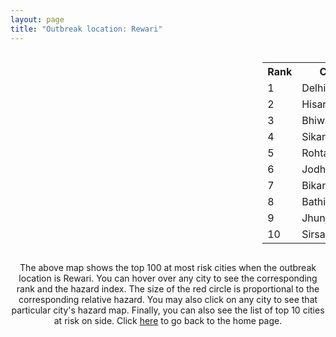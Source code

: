 ```yaml
---
layout: page
title: "Outbreak location: Rewari"
---
```

<div style="width: 100%; overflow: auto;">
<div style="width: 75%; float: left;">
<div id="mapid">
<script src="https://buda-magenta.github.io/hazard_map/load_map.js"></script>

<script>
var marker_outbreak = L.marker([28.195647, 76.616518],{"autoPan": true}).addTo(map); marker_outbreak.bindTooltip("Rewari").openTooltip();

var circle_1 = L.circle([28.651718, 77.221939], {"pane": "markerPane", "color": "red", "fill": true, "fillOpacity": 0.2, "fillRule": "evenodd", "lineCap": "round", "lineJoin": "round", "opacity": 1.0, "radius": 96219, "stroke": true, "weight": 3}).addTo(map);
circle_1.bindTooltip("Delhi<br>rank: 1<br>hazard index: 0.096219")
circle_1.bindPopup('<a href="https://buda-magenta.github.io/hazard_map/Delhi">Delhi</a>')

var circle_2 = L.circle([29.168807, 75.746110], {"pane": "markerPane", "color": "red", "fill": true, "fillOpacity": 0.2, "fillRule": "evenodd", "lineCap": "round", "lineJoin": "round", "opacity": 1.0, "radius": 53177, "stroke": true, "weight": 3}).addTo(map);
circle_2.bindTooltip("Hisar<br>rank: 2<br>hazard index: 0.053178")
circle_2.bindPopup('<a href="https://buda-magenta.github.io/hazard_map/Hisar">Hisar</a>')

var circle_3 = L.circle([28.793170, 76.139128], {"pane": "markerPane", "color": "red", "fill": true, "fillOpacity": 0.2, "fillRule": "evenodd", "lineCap": "round", "lineJoin": "round", "opacity": 1.0, "radius": 44925, "stroke": true, "weight": 3}).addTo(map);
circle_3.bindTooltip("Bhiwani<br>rank: 3<br>hazard index: 0.044926")
circle_3.bindPopup('<a href="https://buda-magenta.github.io/hazard_map/Bhiwani">Bhiwani</a>')

var circle_4 = L.circle([27.662826, 75.027926], {"pane": "markerPane", "color": "red", "fill": true, "fillOpacity": 0.2, "fillRule": "evenodd", "lineCap": "round", "lineJoin": "round", "opacity": 1.0, "radius": 25357, "stroke": true, "weight": 3}).addTo(map);
circle_4.bindTooltip("Sikar<br>rank: 4<br>hazard index: 0.025358")
circle_4.bindPopup('<a href="https://buda-magenta.github.io/hazard_map/Sikar">Sikar</a>')

var circle_5 = L.circle([28.901090, 76.580194], {"pane": "markerPane", "color": "red", "fill": true, "fillOpacity": 0.2, "fillRule": "evenodd", "lineCap": "round", "lineJoin": "round", "opacity": 1.0, "radius": 18747, "stroke": true, "weight": 3}).addTo(map);
circle_5.bindTooltip("Rohtak<br>rank: 5<br>hazard index: 0.018748")
circle_5.bindPopup('<a href="https://buda-magenta.github.io/hazard_map/Rohtak">Rohtak</a>')

var circle_6 = L.circle([26.296772, 73.035143], {"pane": "markerPane", "color": "red", "fill": true, "fillOpacity": 0.2, "fillRule": "evenodd", "lineCap": "round", "lineJoin": "round", "opacity": 1.0, "radius": 17477, "stroke": true, "weight": 3}).addTo(map);
circle_6.bindTooltip("Jodhpur<br>rank: 6<br>hazard index: 0.017477")
circle_6.bindPopup('<a href="https://buda-magenta.github.io/hazard_map/Jodhpur">Jodhpur</a>')

var circle_7 = L.circle([28.015929, 73.317137], {"pane": "markerPane", "color": "red", "fill": true, "fillOpacity": 0.2, "fillRule": "evenodd", "lineCap": "round", "lineJoin": "round", "opacity": 1.0, "radius": 16949, "stroke": true, "weight": 3}).addTo(map);
circle_7.bindTooltip("Bikaner<br>rank: 7<br>hazard index: 0.016950")
circle_7.bindPopup('<a href="https://buda-magenta.github.io/hazard_map/Bikaner">Bikaner</a>')

var circle_8 = L.circle([30.179115, 75.047102], {"pane": "markerPane", "color": "red", "fill": true, "fillOpacity": 0.2, "fillRule": "evenodd", "lineCap": "round", "lineJoin": "round", "opacity": 1.0, "radius": 14783, "stroke": true, "weight": 3}).addTo(map);
circle_8.bindTooltip("Bathinda<br>rank: 8<br>hazard index: 0.014784")
circle_8.bindPopup('<a href="https://buda-magenta.github.io/hazard_map/Bathinda">Bathinda</a>')

var circle_9 = L.circle([28.079690, 75.541768], {"pane": "markerPane", "color": "red", "fill": true, "fillOpacity": 0.2, "fillRule": "evenodd", "lineCap": "round", "lineJoin": "round", "opacity": 1.0, "radius": 12724, "stroke": true, "weight": 3}).addTo(map);
circle_9.bindTooltip("Jhunjhunun<br>rank: 9<br>hazard index: 0.012724")
circle_9.bindPopup('<a href="https://buda-magenta.github.io/hazard_map/Jhunjhunun">Jhunjhunun</a>')

var circle_10 = L.circle([29.583333, 75.083333], {"pane": "markerPane", "color": "red", "fill": true, "fillOpacity": 0.2, "fillRule": "evenodd", "lineCap": "round", "lineJoin": "round", "opacity": 1.0, "radius": 9480, "stroke": true, "weight": 3}).addTo(map);
circle_10.bindTooltip("Sirsa<br>rank: 10<br>hazard index: 0.009480")
circle_10.bindPopup('<a href="https://buda-magenta.github.io/hazard_map/Sirsa">Sirsa</a>')

var circle_11 = L.circle([29.367200, 74.298364], {"pane": "markerPane", "color": "red", "fill": true, "fillOpacity": 0.2, "fillRule": "evenodd", "lineCap": "round", "lineJoin": "round", "opacity": 1.0, "radius": 8806, "stroke": true, "weight": 3}).addTo(map);
circle_11.bindTooltip("Hanumangarh<br>rank: 11<br>hazard index: 0.008807")
circle_11.bindPopup('<a href="https://buda-magenta.github.io/hazard_map/Hanumangarh">Hanumangarh</a>')

var circle_12 = L.circle([26.915458, 75.818982], {"pane": "markerPane", "color": "red", "fill": true, "fillOpacity": 0.2, "fillRule": "evenodd", "lineCap": "round", "lineJoin": "round", "opacity": 1.0, "radius": 7328, "stroke": true, "weight": 3}).addTo(map);
circle_12.bindTooltip("Jaipur<br>rank: 12<br>hazard index: 0.007328")
circle_12.bindPopup('<a href="https://buda-magenta.github.io/hazard_map/Jaipur">Jaipur</a>')

var circle_13 = L.circle([28.428262, 77.002700], {"pane": "markerPane", "color": "red", "fill": true, "fillOpacity": 0.2, "fillRule": "evenodd", "lineCap": "round", "lineJoin": "round", "opacity": 1.0, "radius": 6967, "stroke": true, "weight": 3}).addTo(map);
circle_13.bindTooltip("Gurgaon<br>rank: 13<br>hazard index: 0.006967")
circle_13.bindPopup('<a href="https://buda-magenta.github.io/hazard_map/Gurgaon">Gurgaon</a>')

var circle_14 = L.circle([28.206144, 74.691907], {"pane": "markerPane", "color": "red", "fill": true, "fillOpacity": 0.2, "fillRule": "evenodd", "lineCap": "round", "lineJoin": "round", "opacity": 1.0, "radius": 5627, "stroke": true, "weight": 3}).addTo(map);
circle_14.bindTooltip("Churu<br>rank: 14<br>hazard index: 0.005628")
circle_14.bindPopup('<a href="https://buda-magenta.github.io/hazard_map/Churu">Churu</a>')

var circle_15 = L.circle([29.000653, 77.768229], {"pane": "markerPane", "color": "red", "fill": true, "fillOpacity": 0.2, "fillRule": "evenodd", "lineCap": "round", "lineJoin": "round", "opacity": 1.0, "radius": 2809, "stroke": true, "weight": 3}).addTo(map);
circle_15.bindTooltip("Meerut<br>rank: 15<br>hazard index: 0.002810")
circle_15.bindPopup('<a href="https://buda-magenta.github.io/hazard_map/Meerut">Meerut</a>')

var circle_16 = L.circle([30.145054, 74.195660], {"pane": "markerPane", "color": "red", "fill": true, "fillOpacity": 0.2, "fillRule": "evenodd", "lineCap": "round", "lineJoin": "round", "opacity": 1.0, "radius": 2362, "stroke": true, "weight": 3}).addTo(map);
circle_16.bindTooltip("Abohar<br>rank: 16<br>hazard index: 0.002363")
circle_16.bindPopup('<a href="https://buda-magenta.github.io/hazard_map/Abohar">Abohar</a>')

var circle_17 = L.circle([27.639077, 76.614452], {"pane": "markerPane", "color": "red", "fill": true, "fillOpacity": 0.2, "fillRule": "evenodd", "lineCap": "round", "lineJoin": "round", "opacity": 1.0, "radius": 2244, "stroke": true, "weight": 3}).addTo(map);
circle_17.bindTooltip("Alwar<br>rank: 17<br>hazard index: 0.002245")
circle_17.bindPopup('<a href="https://buda-magenta.github.io/hazard_map/Alwar">Alwar</a>')

var circle_18 = L.circle([23.493079, 74.348402], {"pane": "markerPane", "color": "red", "fill": true, "fillOpacity": 0.2, "fillRule": "evenodd", "lineCap": "round", "lineJoin": "round", "opacity": 1.0, "radius": 2089, "stroke": true, "weight": 3}).addTo(map);
circle_18.bindTooltip("Banswara<br>rank: 18<br>hazard index: 0.002090")
circle_18.bindPopup('<a href="https://buda-magenta.github.io/hazard_map/Banswara">Banswara</a>')

var circle_19 = L.circle([27.633333, 77.583333], {"pane": "markerPane", "color": "red", "fill": true, "fillOpacity": 0.2, "fillRule": "evenodd", "lineCap": "round", "lineJoin": "round", "opacity": 1.0, "radius": 1997, "stroke": true, "weight": 3}).addTo(map);
circle_19.bindTooltip("Mathura<br>rank: 19<br>hazard index: 0.001998")
circle_19.bindPopup('<a href="https://buda-magenta.github.io/hazard_map/Mathura">Mathura</a>')

var circle_20 = L.circle([30.283140, 74.522997], {"pane": "markerPane", "color": "red", "fill": true, "fillOpacity": 0.2, "fillRule": "evenodd", "lineCap": "round", "lineJoin": "round", "opacity": 1.0, "radius": 1954, "stroke": true, "weight": 3}).addTo(map);
circle_20.bindTooltip("Muktsar<br>rank: 20<br>hazard index: 0.001954")
circle_20.bindPopup('<a href="https://buda-magenta.github.io/hazard_map/Muktsar">Muktsar</a>')

var circle_21 = L.circle([26.469100, 74.639000], {"pane": "markerPane", "color": "red", "fill": true, "fillOpacity": 0.2, "fillRule": "evenodd", "lineCap": "round", "lineJoin": "round", "opacity": 1.0, "radius": 1877, "stroke": true, "weight": 3}).addTo(map);
circle_21.bindTooltip("Ajmer<br>rank: 21<br>hazard index: 0.001877")
circle_21.bindPopup('<a href="https://buda-magenta.github.io/hazard_map/Ajmer">Ajmer</a>')

var circle_22 = L.circle([29.301826, 76.338471], {"pane": "markerPane", "color": "red", "fill": true, "fillOpacity": 0.2, "fillRule": "evenodd", "lineCap": "round", "lineJoin": "round", "opacity": 1.0, "radius": 1868, "stroke": true, "weight": 3}).addTo(map);
circle_22.bindTooltip("Jind<br>rank: 22<br>hazard index: 0.001868")
circle_22.bindPopup('<a href="https://buda-magenta.github.io/hazard_map/Jind">Jind</a>')

var circle_23 = L.circle([26.460914, 80.321759], {"pane": "markerPane", "color": "red", "fill": true, "fillOpacity": 0.2, "fillRule": "evenodd", "lineCap": "round", "lineJoin": "round", "opacity": 1.0, "radius": 1833, "stroke": true, "weight": 3}).addTo(map);
circle_23.bindTooltip("Kanpur<br>rank: 23<br>hazard index: 0.001833")
circle_23.bindPopup('<a href="https://buda-magenta.github.io/hazard_map/Kanpur">Kanpur</a>')

var circle_24 = L.circle([30.909016, 75.851601], {"pane": "markerPane", "color": "red", "fill": true, "fillOpacity": 0.2, "fillRule": "evenodd", "lineCap": "round", "lineJoin": "round", "opacity": 1.0, "radius": 1765, "stroke": true, "weight": 3}).addTo(map);
circle_24.bindTooltip("Ludhiana<br>rank: 24<br>hazard index: 0.001766")
circle_24.bindPopup('<a href="https://buda-magenta.github.io/hazard_map/Ludhiana">Ludhiana</a>')

var circle_25 = L.circle([27.701115, 74.464936], {"pane": "markerPane", "color": "red", "fill": true, "fillOpacity": 0.2, "fillRule": "evenodd", "lineCap": "round", "lineJoin": "round", "opacity": 1.0, "radius": 1686, "stroke": true, "weight": 3}).addTo(map);
circle_25.bindTooltip("Sujangarh<br>rank: 25<br>hazard index: 0.001686")
circle_25.bindPopup('<a href="https://buda-magenta.github.io/hazard_map/Sujangarh">Sujangarh</a>')

var circle_26 = L.circle([19.075990, 72.877393], {"pane": "markerPane", "color": "red", "fill": true, "fillOpacity": 0.2, "fillRule": "evenodd", "lineCap": "round", "lineJoin": "round", "opacity": 1.0, "radius": 1651, "stroke": true, "weight": 3}).addTo(map);
circle_26.bindTooltip("Mumbai<br>rank: 26<br>hazard index: 0.001652")
circle_26.bindPopup('<a href="https://buda-magenta.github.io/hazard_map/Mumbai">Mumbai</a>')

var circle_27 = L.circle([27.175255, 78.009816], {"pane": "markerPane", "color": "red", "fill": true, "fillOpacity": 0.2, "fillRule": "evenodd", "lineCap": "round", "lineJoin": "round", "opacity": 1.0, "radius": 1405, "stroke": true, "weight": 3}).addTo(map);
circle_27.bindTooltip("Agra<br>rank: 27<br>hazard index: 0.001406")
circle_27.bindPopup('<a href="https://buda-magenta.github.io/hazard_map/Agra">Agra</a>')

var circle_28 = L.circle([26.838100, 80.934600], {"pane": "markerPane", "color": "red", "fill": true, "fillOpacity": 0.2, "fillRule": "evenodd", "lineCap": "round", "lineJoin": "round", "opacity": 1.0, "radius": 1259, "stroke": true, "weight": 3}).addTo(map);
circle_28.bindTooltip("Lucknow<br>rank: 28<br>hazard index: 0.001259")
circle_28.bindPopup('<a href="https://buda-magenta.github.io/hazard_map/Lucknow">Lucknow</a>')

var circle_29 = L.circle([28.402979, 77.310384], {"pane": "markerPane", "color": "red", "fill": true, "fillOpacity": 0.2, "fillRule": "evenodd", "lineCap": "round", "lineJoin": "round", "opacity": 1.0, "radius": 1254, "stroke": true, "weight": 3}).addTo(map);
circle_29.bindTooltip("Faridabad<br>rank: 29<br>hazard index: 0.001254")
circle_29.bindPopup('<a href="https://buda-magenta.github.io/hazard_map/Faridabad">Faridabad</a>')

var circle_30 = L.circle([25.531031, 78.652689], {"pane": "markerPane", "color": "red", "fill": true, "fillOpacity": 0.2, "fillRule": "evenodd", "lineCap": "round", "lineJoin": "round", "opacity": 1.0, "radius": 1028, "stroke": true, "weight": 3}).addTo(map);
circle_30.bindTooltip("Jhansi<br>rank: 30<br>hazard index: 0.001028")
circle_30.bindPopup('<a href="https://buda-magenta.github.io/hazard_map/Jhansi">Jhansi</a>')

var circle_31 = L.circle([12.979120, 77.591300], {"pane": "markerPane", "color": "red", "fill": true, "fillOpacity": 0.2, "fillRule": "evenodd", "lineCap": "round", "lineJoin": "round", "opacity": 1.0, "radius": 869, "stroke": true, "weight": 3}).addTo(map);
circle_31.bindTooltip("Bangalore<br>rank: 31<br>hazard index: 0.000869")
circle_31.bindPopup('<a href="https://buda-magenta.github.io/hazard_map/Bangalore">Bangalore</a>')

var circle_32 = L.circle([28.863842, 78.805778], {"pane": "markerPane", "color": "red", "fill": true, "fillOpacity": 0.2, "fillRule": "evenodd", "lineCap": "round", "lineJoin": "round", "opacity": 1.0, "radius": 867, "stroke": true, "weight": 3}).addTo(map);
circle_32.bindTooltip("Moradabad<br>rank: 32<br>hazard index: 0.000868")
circle_32.bindPopup('<a href="https://buda-magenta.github.io/hazard_map/Moradabad">Moradabad</a>')

var circle_33 = L.circle([29.391275, 76.977168], {"pane": "markerPane", "color": "red", "fill": true, "fillOpacity": 0.2, "fillRule": "evenodd", "lineCap": "round", "lineJoin": "round", "opacity": 1.0, "radius": 850, "stroke": true, "weight": 3}).addTo(map);
circle_33.bindTooltip("Panipat<br>rank: 33<br>hazard index: 0.000850")
circle_33.bindPopup('<a href="https://buda-magenta.github.io/hazard_map/Panipat">Panipat</a>')

var circle_34 = L.circle([30.733442, 76.779714], {"pane": "markerPane", "color": "red", "fill": true, "fillOpacity": 0.2, "fillRule": "evenodd", "lineCap": "round", "lineJoin": "round", "opacity": 1.0, "radius": 782, "stroke": true, "weight": 3}).addTo(map);
circle_34.bindTooltip("Chandigarh<br>rank: 34<br>hazard index: 0.000782")
circle_34.bindPopup('<a href="https://buda-magenta.github.io/hazard_map/Chandigarh">Chandigarh</a>')

var circle_35 = L.circle([27.876990, 78.137290], {"pane": "markerPane", "color": "red", "fill": true, "fillOpacity": 0.2, "fillRule": "evenodd", "lineCap": "round", "lineJoin": "round", "opacity": 1.0, "radius": 779, "stroke": true, "weight": 3}).addTo(map);
circle_35.bindTooltip("Aligarh<br>rank: 35<br>hazard index: 0.000779")
circle_35.bindPopup('<a href="https://buda-magenta.github.io/hazard_map/Aligarh">Aligarh</a>')

var circle_36 = L.circle([30.885100, 74.660141], {"pane": "markerPane", "color": "red", "fill": true, "fillOpacity": 0.2, "fillRule": "evenodd", "lineCap": "round", "lineJoin": "round", "opacity": 1.0, "radius": 749, "stroke": true, "weight": 3}).addTo(map);
circle_36.bindTooltip("Firozpur<br>rank: 36<br>hazard index: 0.000749")
circle_36.bindPopup('<a href="https://buda-magenta.github.io/hazard_map/Firozpur">Firozpur</a>')

var circle_37 = L.circle([22.541418, 88.357691], {"pane": "markerPane", "color": "red", "fill": true, "fillOpacity": 0.2, "fillRule": "evenodd", "lineCap": "round", "lineJoin": "round", "opacity": 1.0, "radius": 733, "stroke": true, "weight": 3}).addTo(map);
circle_37.bindTooltip("Kolkata<br>rank: 37<br>hazard index: 0.000734")
circle_37.bindPopup('<a href="https://buda-magenta.github.io/hazard_map/Kolkata">Kolkata</a>')

var circle_38 = L.circle([29.988077, 77.508130], {"pane": "markerPane", "color": "red", "fill": true, "fillOpacity": 0.2, "fillRule": "evenodd", "lineCap": "round", "lineJoin": "round", "opacity": 1.0, "radius": 647, "stroke": true, "weight": 3}).addTo(map);
circle_38.bindTooltip("Saharanpur<br>rank: 38<br>hazard index: 0.000647")
circle_38.bindPopup('<a href="https://buda-magenta.github.io/hazard_map/Saharanpur">Saharanpur</a>')

var circle_39 = L.circle([27.060786, 74.176675], {"pane": "markerPane", "color": "red", "fill": true, "fillOpacity": 0.2, "fillRule": "evenodd", "lineCap": "round", "lineJoin": "round", "opacity": 1.0, "radius": 631, "stroke": true, "weight": 3}).addTo(map);
circle_39.bindTooltip("Nagaur<br>rank: 39<br>hazard index: 0.000632")
circle_39.bindPopup('<a href="https://buda-magenta.github.io/hazard_map/Nagaur">Nagaur</a>')

var circle_40 = L.circle([25.609324, 85.123525], {"pane": "markerPane", "color": "red", "fill": true, "fillOpacity": 0.2, "fillRule": "evenodd", "lineCap": "round", "lineJoin": "round", "opacity": 1.0, "radius": 624, "stroke": true, "weight": 3}).addTo(map);
circle_40.bindTooltip("Patna<br>rank: 40<br>hazard index: 0.000624")
circle_40.bindPopup('<a href="https://buda-magenta.github.io/hazard_map/Patna">Patna</a>')

var circle_41 = L.circle([23.021624, 72.579707], {"pane": "markerPane", "color": "red", "fill": true, "fillOpacity": 0.2, "fillRule": "evenodd", "lineCap": "round", "lineJoin": "round", "opacity": 1.0, "radius": 624, "stroke": true, "weight": 3}).addTo(map);
circle_41.bindTooltip("Ahmedabad<br>rank: 41<br>hazard index: 0.000624")
circle_41.bindPopup('<a href="https://buda-magenta.github.io/hazard_map/Ahmedabad">Ahmedabad</a>')

var circle_42 = L.circle([17.388786, 78.461065], {"pane": "markerPane", "color": "red", "fill": true, "fillOpacity": 0.2, "fillRule": "evenodd", "lineCap": "round", "lineJoin": "round", "opacity": 1.0, "radius": 608, "stroke": true, "weight": 3}).addTo(map);
circle_42.bindTooltip("Hyderabad<br>rank: 42<br>hazard index: 0.000608")
circle_42.bindPopup('<a href="https://buda-magenta.github.io/hazard_map/Hyderabad">Hyderabad</a>')

var circle_43 = L.circle([28.570784, 77.327107], {"pane": "markerPane", "color": "red", "fill": true, "fillOpacity": 0.2, "fillRule": "evenodd", "lineCap": "round", "lineJoin": "round", "opacity": 1.0, "radius": 573, "stroke": true, "weight": 3}).addTo(map);
circle_43.bindTooltip("Noida<br>rank: 43<br>hazard index: 0.000574")
circle_43.bindPopup('<a href="https://buda-magenta.github.io/hazard_map/Noida">Noida</a>')

var circle_44 = L.circle([29.003314, 77.016732], {"pane": "markerPane", "color": "red", "fill": true, "fillOpacity": 0.2, "fillRule": "evenodd", "lineCap": "round", "lineJoin": "round", "opacity": 1.0, "radius": 552, "stroke": true, "weight": 3}).addTo(map);
circle_44.bindTooltip("Sonipat<br>rank: 44<br>hazard index: 0.000553")
circle_44.bindPopup('<a href="https://buda-magenta.github.io/hazard_map/Sonipat">Sonipat</a>')

var circle_45 = L.circle([28.733400, 77.298600], {"pane": "markerPane", "color": "red", "fill": true, "fillOpacity": 0.2, "fillRule": "evenodd", "lineCap": "round", "lineJoin": "round", "opacity": 1.0, "radius": 549, "stroke": true, "weight": 3}).addTo(map);
circle_45.bindTooltip("Loni<br>rank: 45<br>hazard index: 0.000549")
circle_45.bindPopup('<a href="https://buda-magenta.github.io/hazard_map/Loni">Loni</a>')

var circle_46 = L.circle([13.083694, 80.270186], {"pane": "markerPane", "color": "red", "fill": true, "fillOpacity": 0.2, "fillRule": "evenodd", "lineCap": "round", "lineJoin": "round", "opacity": 1.0, "radius": 530, "stroke": true, "weight": 3}).addTo(map);
circle_46.bindTooltip("Chennai<br>rank: 46<br>hazard index: 0.000530")
circle_46.bindPopup('<a href="https://buda-magenta.github.io/hazard_map/Chennai">Chennai</a>')

var circle_47 = L.circle([18.521428, 73.854454], {"pane": "markerPane", "color": "red", "fill": true, "fillOpacity": 0.2, "fillRule": "evenodd", "lineCap": "round", "lineJoin": "round", "opacity": 1.0, "radius": 517, "stroke": true, "weight": 3}).addTo(map);
circle_47.bindTooltip("Pune<br>rank: 47<br>hazard index: 0.000517")
circle_47.bindPopup('<a href="https://buda-magenta.github.io/hazard_map/Pune">Pune</a>')

var circle_48 = L.circle([26.588559, 74.861097], {"pane": "markerPane", "color": "red", "fill": true, "fillOpacity": 0.2, "fillRule": "evenodd", "lineCap": "round", "lineJoin": "round", "opacity": 1.0, "radius": 512, "stroke": true, "weight": 3}).addTo(map);
circle_48.bindTooltip("Kishangarh<br>rank: 48<br>hazard index: 0.000513")
circle_48.bindPopup('<a href="https://buda-magenta.github.io/hazard_map/Kishangarh">Kishangarh</a>')

var circle_49 = L.circle([30.370469, 75.504017], {"pane": "markerPane", "color": "red", "fill": true, "fillOpacity": 0.2, "fillRule": "evenodd", "lineCap": "round", "lineJoin": "round", "opacity": 1.0, "radius": 495, "stroke": true, "weight": 3}).addTo(map);
circle_49.bindTooltip("Barnala<br>rank: 49<br>hazard index: 0.000496")
circle_49.bindPopup('<a href="https://buda-magenta.github.io/hazard_map/Barnala">Barnala</a>')

var circle_50 = L.circle([25.438130, 81.833800], {"pane": "markerPane", "color": "red", "fill": true, "fillOpacity": 0.2, "fillRule": "evenodd", "lineCap": "round", "lineJoin": "round", "opacity": 1.0, "radius": 444, "stroke": true, "weight": 3}).addTo(map);
circle_50.bindTooltip("Allahabad<br>rank: 50<br>hazard index: 0.000444")
circle_50.bindPopup('<a href="https://buda-magenta.github.io/hazard_map/Allahabad">Allahabad</a>')

var circle_51 = L.circle([31.634308, 74.873679], {"pane": "markerPane", "color": "red", "fill": true, "fillOpacity": 0.2, "fillRule": "evenodd", "lineCap": "round", "lineJoin": "round", "opacity": 1.0, "radius": 439, "stroke": true, "weight": 3}).addTo(map);
circle_51.bindTooltip("Amritsar<br>rank: 51<br>hazard index: 0.000439")
circle_51.bindPopup('<a href="https://buda-magenta.github.io/hazard_map/Amritsar">Amritsar</a>')

var circle_52 = L.circle([28.660965, 76.834676], {"pane": "markerPane", "color": "red", "fill": true, "fillOpacity": 0.2, "fillRule": "evenodd", "lineCap": "round", "lineJoin": "round", "opacity": 1.0, "radius": 436, "stroke": true, "weight": 3}).addTo(map);
circle_52.bindTooltip("Bahadurgarh<br>rank: 52<br>hazard index: 0.000436")
circle_52.bindPopup('<a href="https://buda-magenta.github.io/hazard_map/Bahadurgarh">Bahadurgarh</a>')

var circle_53 = L.circle([28.753900, 77.399900], {"pane": "markerPane", "color": "red", "fill": true, "fillOpacity": 0.2, "fillRule": "evenodd", "lineCap": "round", "lineJoin": "round", "opacity": 1.0, "radius": 410, "stroke": true, "weight": 3}).addTo(map);
circle_53.bindTooltip("Khora<br>rank: 53<br>hazard index: 0.000411")
circle_53.bindPopup('<a href="https://buda-magenta.github.io/hazard_map/Khora">Khora</a>')

var circle_54 = L.circle([31.292011, 75.568058], {"pane": "markerPane", "color": "red", "fill": true, "fillOpacity": 0.2, "fillRule": "evenodd", "lineCap": "round", "lineJoin": "round", "opacity": 1.0, "radius": 389, "stroke": true, "weight": 3}).addTo(map);
circle_54.bindTooltip("Jalandhar<br>rank: 54<br>hazard index: 0.000390")
circle_54.bindPopup('<a href="https://buda-magenta.github.io/hazard_map/Jalandhar">Jalandhar</a>')

var circle_55 = L.circle([29.448006, 77.740685], {"pane": "markerPane", "color": "red", "fill": true, "fillOpacity": 0.2, "fillRule": "evenodd", "lineCap": "round", "lineJoin": "round", "opacity": 1.0, "radius": 355, "stroke": true, "weight": 3}).addTo(map);
circle_55.bindTooltip("Muzaffarnagar<br>rank: 55<br>hazard index: 0.000355")
circle_55.bindPopup('<a href="https://buda-magenta.github.io/hazard_map/Muzaffarnagar">Muzaffarnagar</a>')

var circle_56 = L.circle([30.209087, 76.339872], {"pane": "markerPane", "color": "red", "fill": true, "fillOpacity": 0.2, "fillRule": "evenodd", "lineCap": "round", "lineJoin": "round", "opacity": 1.0, "radius": 341, "stroke": true, "weight": 3}).addTo(map);
circle_56.bindTooltip("Patiala<br>rank: 56<br>hazard index: 0.000342")
circle_56.bindPopup('<a href="https://buda-magenta.github.io/hazard_map/Patiala">Patiala</a>')

var circle_57 = L.circle([25.335649, 83.007629], {"pane": "markerPane", "color": "red", "fill": true, "fillOpacity": 0.2, "fillRule": "evenodd", "lineCap": "round", "lineJoin": "round", "opacity": 1.0, "radius": 321, "stroke": true, "weight": 3}).addTo(map);
circle_57.bindTooltip("Varanasi<br>rank: 57<br>hazard index: 0.000322")
circle_57.bindPopup('<a href="https://buda-magenta.github.io/hazard_map/Varanasi">Varanasi</a>')

var circle_58 = L.circle([24.578721, 73.686257], {"pane": "markerPane", "color": "red", "fill": true, "fillOpacity": 0.2, "fillRule": "evenodd", "lineCap": "round", "lineJoin": "round", "opacity": 1.0, "radius": 313, "stroke": true, "weight": 3}).addTo(map);
circle_58.bindTooltip("Udaipur<br>rank: 58<br>hazard index: 0.000313")
circle_58.bindPopup('<a href="https://buda-magenta.github.io/hazard_map/Udaipur">Udaipur</a>')

var circle_59 = L.circle([28.457876, 79.405571], {"pane": "markerPane", "color": "red", "fill": true, "fillOpacity": 0.2, "fillRule": "evenodd", "lineCap": "round", "lineJoin": "round", "opacity": 1.0, "radius": 310, "stroke": true, "weight": 3}).addTo(map);
circle_59.bindTooltip("Bareilly<br>rank: 59<br>hazard index: 0.000311")
circle_59.bindPopup('<a href="https://buda-magenta.github.io/hazard_map/Bareilly">Bareilly</a>')

var circle_60 = L.circle([15.398403, 73.812918], {"pane": "markerPane", "color": "red", "fill": true, "fillOpacity": 0.2, "fillRule": "evenodd", "lineCap": "round", "lineJoin": "round", "opacity": 1.0, "radius": 308, "stroke": true, "weight": 3}).addTo(map);
circle_60.bindTooltip("Vasco Da Gama<br>rank: 60<br>hazard index: 0.000309")
circle_60.bindPopup('<a href="https://buda-magenta.github.io/hazard_map/Vasco_Da_Gama">Vasco Da Gama</a>')

var circle_61 = L.circle([26.180598, 91.753943], {"pane": "markerPane", "color": "red", "fill": true, "fillOpacity": 0.2, "fillRule": "evenodd", "lineCap": "round", "lineJoin": "round", "opacity": 1.0, "radius": 303, "stroke": true, "weight": 3}).addTo(map);
circle_61.bindTooltip("Guwahati<br>rank: 61<br>hazard index: 0.000303")
circle_61.bindPopup('<a href="https://buda-magenta.github.io/hazard_map/Guwahati">Guwahati</a>')

var circle_62 = L.circle([25.196826, 76.000893], {"pane": "markerPane", "color": "red", "fill": true, "fillOpacity": 0.2, "fillRule": "evenodd", "lineCap": "round", "lineJoin": "round", "opacity": 1.0, "radius": 300, "stroke": true, "weight": 3}).addTo(map);
circle_62.bindTooltip("Kota<br>rank: 62<br>hazard index: 0.000300")
circle_62.bindPopup('<a href="https://buda-magenta.github.io/hazard_map/Kota">Kota</a>')

var circle_63 = L.circle([29.680327, 76.989625], {"pane": "markerPane", "color": "red", "fill": true, "fillOpacity": 0.2, "fillRule": "evenodd", "lineCap": "round", "lineJoin": "round", "opacity": 1.0, "radius": 299, "stroke": true, "weight": 3}).addTo(map);
circle_63.bindTooltip("Karnal<br>rank: 63<br>hazard index: 0.000299")
circle_63.bindPopup('<a href="https://buda-magenta.github.io/hazard_map/Karnal">Karnal</a>')

var circle_64 = L.circle([28.740613, 77.835426], {"pane": "markerPane", "color": "red", "fill": true, "fillOpacity": 0.2, "fillRule": "evenodd", "lineCap": "round", "lineJoin": "round", "opacity": 1.0, "radius": 282, "stroke": true, "weight": 3}).addTo(map);
circle_64.bindTooltip("Hapur<br>rank: 64<br>hazard index: 0.000283")
circle_64.bindPopup('<a href="https://buda-magenta.github.io/hazard_map/Hapur">Hapur</a>')

var circle_65 = L.circle([28.826162, 77.541656], {"pane": "markerPane", "color": "red", "fill": true, "fillOpacity": 0.2, "fillRule": "evenodd", "lineCap": "round", "lineJoin": "round", "opacity": 1.0, "radius": 273, "stroke": true, "weight": 3}).addTo(map);
circle_65.bindTooltip("Modinagar<br>rank: 65<br>hazard index: 0.000274")
circle_65.bindPopup('<a href="https://buda-magenta.github.io/hazard_map/Modinagar">Modinagar</a>')

var circle_66 = L.circle([34.074744, 74.820444], {"pane": "markerPane", "color": "red", "fill": true, "fillOpacity": 0.2, "fillRule": "evenodd", "lineCap": "round", "lineJoin": "round", "opacity": 1.0, "radius": 270, "stroke": true, "weight": 3}).addTo(map);
circle_66.bindTooltip("Srinagar<br>rank: 66<br>hazard index: 0.000270")
circle_66.bindPopup('<a href="https://buda-magenta.github.io/hazard_map/Srinagar">Srinagar</a>')

var circle_67 = L.circle([23.258486, 77.401989], {"pane": "markerPane", "color": "red", "fill": true, "fillOpacity": 0.2, "fillRule": "evenodd", "lineCap": "round", "lineJoin": "round", "opacity": 1.0, "radius": 268, "stroke": true, "weight": 3}).addTo(map);
circle_67.bindTooltip("Bhopal<br>rank: 67<br>hazard index: 0.000268")
circle_67.bindPopup('<a href="https://buda-magenta.github.io/hazard_map/Bhopal">Bhopal</a>')

var circle_68 = L.circle([28.794068, 79.185930], {"pane": "markerPane", "color": "red", "fill": true, "fillOpacity": 0.2, "fillRule": "evenodd", "lineCap": "round", "lineJoin": "round", "opacity": 1.0, "radius": 254, "stroke": true, "weight": 3}).addTo(map);
circle_68.bindTooltip("Rampur<br>rank: 68<br>hazard index: 0.000255")
circle_68.bindPopup('<a href="https://buda-magenta.github.io/hazard_map/Rampur">Rampur</a>')

var circle_69 = L.circle([25.488773, 74.699613], {"pane": "markerPane", "color": "red", "fill": true, "fillOpacity": 0.2, "fillRule": "evenodd", "lineCap": "round", "lineJoin": "round", "opacity": 1.0, "radius": 252, "stroke": true, "weight": 3}).addTo(map);
circle_69.bindTooltip("Bhilwara<br>rank: 69<br>hazard index: 0.000252")
circle_69.bindPopup('<a href="https://buda-magenta.github.io/hazard_map/Bhilwara">Bhilwara</a>')

var circle_70 = L.circle([21.149813, 79.082056], {"pane": "markerPane", "color": "red", "fill": true, "fillOpacity": 0.2, "fillRule": "evenodd", "lineCap": "round", "lineJoin": "round", "opacity": 1.0, "radius": 251, "stroke": true, "weight": 3}).addTo(map);
circle_70.bindTooltip("Nagpur<br>rank: 70<br>hazard index: 0.000252")
circle_70.bindPopup('<a href="https://buda-magenta.github.io/hazard_map/Nagpur">Nagpur</a>')

var circle_71 = L.circle([27.177366, 78.389912], {"pane": "markerPane", "color": "red", "fill": true, "fillOpacity": 0.2, "fillRule": "evenodd", "lineCap": "round", "lineJoin": "round", "opacity": 1.0, "radius": 249, "stroke": true, "weight": 3}).addTo(map);
circle_71.bindTooltip("Firozabad<br>rank: 71<br>hazard index: 0.000249")
circle_71.bindPopup('<a href="https://buda-magenta.github.io/hazard_map/Firozabad">Firozabad</a>')

var circle_72 = L.circle([20.266777, 85.843559], {"pane": "markerPane", "color": "red", "fill": true, "fillOpacity": 0.2, "fillRule": "evenodd", "lineCap": "round", "lineJoin": "round", "opacity": 1.0, "radius": 245, "stroke": true, "weight": 3}).addTo(map);
circle_72.bindTooltip("Bhubaneswar<br>rank: 72<br>hazard index: 0.000245")
circle_72.bindPopup('<a href="https://buda-magenta.github.io/hazard_map/Bhubaneswar">Bhubaneswar</a>')

var circle_73 = L.circle([30.325565, 78.043681], {"pane": "markerPane", "color": "red", "fill": true, "fillOpacity": 0.2, "fillRule": "evenodd", "lineCap": "round", "lineJoin": "round", "opacity": 1.0, "radius": 242, "stroke": true, "weight": 3}).addTo(map);
circle_73.bindTooltip("Dehradun<br>rank: 73<br>hazard index: 0.000243")
circle_73.bindPopup('<a href="https://buda-magenta.github.io/hazard_map/Dehradun">Dehradun</a>')

var circle_74 = L.circle([32.718561, 74.858092], {"pane": "markerPane", "color": "red", "fill": true, "fillOpacity": 0.2, "fillRule": "evenodd", "lineCap": "round", "lineJoin": "round", "opacity": 1.0, "radius": 238, "stroke": true, "weight": 3}).addTo(map);
circle_74.bindTooltip("Jammu<br>rank: 74<br>hazard index: 0.000239")
circle_74.bindPopup('<a href="https://buda-magenta.github.io/hazard_map/Jammu">Jammu</a>')

var circle_75 = L.circle([29.822821, 76.378310], {"pane": "markerPane", "color": "red", "fill": true, "fillOpacity": 0.2, "fillRule": "evenodd", "lineCap": "round", "lineJoin": "round", "opacity": 1.0, "radius": 226, "stroke": true, "weight": 3}).addTo(map);
circle_75.bindTooltip("Kaithal<br>rank: 75<br>hazard index: 0.000226")
circle_75.bindPopup('<a href="https://buda-magenta.github.io/hazard_map/Kaithal">Kaithal</a>')

var circle_76 = L.circle([27.265212, 77.369126], {"pane": "markerPane", "color": "red", "fill": true, "fillOpacity": 0.2, "fillRule": "evenodd", "lineCap": "round", "lineJoin": "round", "opacity": 1.0, "radius": 225, "stroke": true, "weight": 3}).addTo(map);
circle_76.bindTooltip("Bharatpur<br>rank: 76<br>hazard index: 0.000225")
circle_76.bindPopup('<a href="https://buda-magenta.github.io/hazard_map/Bharatpur">Bharatpur</a>')

var circle_77 = L.circle([23.370035, 85.325013], {"pane": "markerPane", "color": "red", "fill": true, "fillOpacity": 0.2, "fillRule": "evenodd", "lineCap": "round", "lineJoin": "round", "opacity": 1.0, "radius": 222, "stroke": true, "weight": 3}).addTo(map);
circle_77.bindTooltip("Ranchi<br>rank: 77<br>hazard index: 0.000223")
circle_77.bindPopup('<a href="https://buda-magenta.github.io/hazard_map/Ranchi">Ranchi</a>')

var circle_78 = L.circle([29.938447, 78.145298], {"pane": "markerPane", "color": "red", "fill": true, "fillOpacity": 0.2, "fillRule": "evenodd", "lineCap": "round", "lineJoin": "round", "opacity": 1.0, "radius": 206, "stroke": true, "weight": 3}).addTo(map);
circle_78.bindTooltip("Haridwar<br>rank: 78<br>hazard index: 0.000206")
circle_78.bindPopup('<a href="https://buda-magenta.github.io/hazard_map/Haridwar">Haridwar</a>')

var circle_79 = L.circle([26.732501, 77.036312], {"pane": "markerPane", "color": "red", "fill": true, "fillOpacity": 0.2, "fillRule": "evenodd", "lineCap": "round", "lineJoin": "round", "opacity": 1.0, "radius": 205, "stroke": true, "weight": 3}).addTo(map);
circle_79.bindTooltip("Hindaun<br>rank: 79<br>hazard index: 0.000206")
circle_79.bindPopup('<a href="https://buda-magenta.github.io/hazard_map/Hindaun">Hindaun</a>')

var circle_80 = L.circle([28.388861, 77.974798], {"pane": "markerPane", "color": "red", "fill": true, "fillOpacity": 0.2, "fillRule": "evenodd", "lineCap": "round", "lineJoin": "round", "opacity": 1.0, "radius": 198, "stroke": true, "weight": 3}).addTo(map);
circle_80.bindTooltip("Bulandshahr<br>rank: 80<br>hazard index: 0.000199")
circle_80.bindPopup('<a href="https://buda-magenta.github.io/hazard_map/Bulandshahr">Bulandshahr</a>')

var circle_81 = L.circle([28.618753, 78.550874], {"pane": "markerPane", "color": "red", "fill": true, "fillOpacity": 0.2, "fillRule": "evenodd", "lineCap": "round", "lineJoin": "round", "opacity": 1.0, "radius": 197, "stroke": true, "weight": 3}).addTo(map);
circle_81.bindTooltip("Sambhal<br>rank: 81<br>hazard index: 0.000198")
circle_81.bindPopup('<a href="https://buda-magenta.github.io/hazard_map/Sambhal">Sambhal</a>')

var circle_82 = L.circle([26.698885, 88.320030], {"pane": "markerPane", "color": "red", "fill": true, "fillOpacity": 0.2, "fillRule": "evenodd", "lineCap": "round", "lineJoin": "round", "opacity": 1.0, "radius": 196, "stroke": true, "weight": 3}).addTo(map);
circle_82.bindTooltip("Bagdogra<br>rank: 82<br>hazard index: 0.000197")
circle_82.bindPopup('<a href="https://buda-magenta.github.io/hazard_map/Bagdogra">Bagdogra</a>')

var circle_83 = L.circle([23.749721, 91.876635], {"pane": "markerPane", "color": "red", "fill": true, "fillOpacity": 0.2, "fillRule": "evenodd", "lineCap": "round", "lineJoin": "round", "opacity": 1.0, "radius": 196, "stroke": true, "weight": 3}).addTo(map);
circle_83.bindTooltip("Ganganagar<br>rank: 83<br>hazard index: 0.000196")
circle_83.bindPopup('<a href="https://buda-magenta.github.io/hazard_map/Ganganagar">Ganganagar</a>')

var circle_84 = L.circle([22.720362, 75.868200], {"pane": "markerPane", "color": "red", "fill": true, "fillOpacity": 0.2, "fillRule": "evenodd", "lineCap": "round", "lineJoin": "round", "opacity": 1.0, "radius": 185, "stroke": true, "weight": 3}).addTo(map);
circle_84.bindTooltip("Indore<br>rank: 84<br>hazard index: 0.000186")
circle_84.bindPopup('<a href="https://buda-magenta.github.io/hazard_map/Indore">Indore</a>')

var circle_85 = L.circle([21.170200, 72.831100], {"pane": "markerPane", "color": "red", "fill": true, "fillOpacity": 0.2, "fillRule": "evenodd", "lineCap": "round", "lineJoin": "round", "opacity": 1.0, "radius": 185, "stroke": true, "weight": 3}).addTo(map);
circle_85.bindTooltip("Surat<br>rank: 85<br>hazard index: 0.000186")
circle_85.bindPopup('<a href="https://buda-magenta.github.io/hazard_map/Surat">Surat</a>')

var circle_86 = L.circle([25.604091, 73.415609], {"pane": "markerPane", "color": "red", "fill": true, "fillOpacity": 0.2, "fillRule": "evenodd", "lineCap": "round", "lineJoin": "round", "opacity": 1.0, "radius": 184, "stroke": true, "weight": 3}).addTo(map);
circle_86.bindTooltip("Pali<br>rank: 86<br>hazard index: 0.000184")
circle_86.bindPopup('<a href="https://buda-magenta.github.io/hazard_map/Pali">Pali</a>')

var circle_87 = L.circle([26.653396, 77.624206], {"pane": "markerPane", "color": "red", "fill": true, "fillOpacity": 0.2, "fillRule": "evenodd", "lineCap": "round", "lineJoin": "round", "opacity": 1.0, "radius": 182, "stroke": true, "weight": 3}).addTo(map);
circle_87.bindTooltip("Dhaulpur<br>rank: 87<br>hazard index: 0.000182")
circle_87.bindPopup('<a href="https://buda-magenta.github.io/hazard_map/Dhaulpur">Dhaulpur</a>')

var circle_88 = L.circle([30.533129, 75.880760], {"pane": "markerPane", "color": "red", "fill": true, "fillOpacity": 0.2, "fillRule": "evenodd", "lineCap": "round", "lineJoin": "round", "opacity": 1.0, "radius": 172, "stroke": true, "weight": 3}).addTo(map);
circle_88.bindTooltip("Malerkotla<br>rank: 88<br>hazard index: 0.000172")
circle_88.bindPopup('<a href="https://buda-magenta.github.io/hazard_map/Malerkotla">Malerkotla</a>')

var circle_89 = L.circle([26.203725, 78.157363], {"pane": "markerPane", "color": "red", "fill": true, "fillOpacity": 0.2, "fillRule": "evenodd", "lineCap": "round", "lineJoin": "round", "opacity": 1.0, "radius": 165, "stroke": true, "weight": 3}).addTo(map);
circle_89.bindTooltip("Gwalior<br>rank: 89<br>hazard index: 0.000165")
circle_89.bindPopup('<a href="https://buda-magenta.github.io/hazard_map/Gwalior">Gwalior</a>')

var circle_90 = L.circle([9.931308, 76.267414], {"pane": "markerPane", "color": "red", "fill": true, "fillOpacity": 0.2, "fillRule": "evenodd", "lineCap": "round", "lineJoin": "round", "opacity": 1.0, "radius": 160, "stroke": true, "weight": 3}).addTo(map);
circle_90.bindTooltip("Kochi<br>rank: 90<br>hazard index: 0.000161")
circle_90.bindPopup('<a href="https://buda-magenta.github.io/hazard_map/Kochi">Kochi</a>')

var circle_91 = L.circle([30.384367, 76.770421], {"pane": "markerPane", "color": "red", "fill": true, "fillOpacity": 0.2, "fillRule": "evenodd", "lineCap": "round", "lineJoin": "round", "opacity": 1.0, "radius": 158, "stroke": true, "weight": 3}).addTo(map);
circle_91.bindTooltip("Ambala<br>rank: 91<br>hazard index: 0.000159")
circle_91.bindPopup('<a href="https://buda-magenta.github.io/hazard_map/Ambala">Ambala</a>')

var circle_92 = L.circle([28.923397, 78.488317], {"pane": "markerPane", "color": "red", "fill": true, "fillOpacity": 0.2, "fillRule": "evenodd", "lineCap": "round", "lineJoin": "round", "opacity": 1.0, "radius": 145, "stroke": true, "weight": 3}).addTo(map);
circle_92.bindTooltip("Amroha<br>rank: 92<br>hazard index: 0.000146")
circle_92.bindPopup('<a href="https://buda-magenta.github.io/hazard_map/Amroha">Amroha</a>')

var circle_93 = L.circle([24.170979, 72.436638], {"pane": "markerPane", "color": "red", "fill": true, "fillOpacity": 0.2, "fillRule": "evenodd", "lineCap": "round", "lineJoin": "round", "opacity": 1.0, "radius": 141, "stroke": true, "weight": 3}).addTo(map);
circle_93.bindTooltip("Palanpur<br>rank: 93<br>hazard index: 0.000142")
circle_93.bindPopup('<a href="https://buda-magenta.github.io/hazard_map/Palanpur">Palanpur</a>')

var circle_94 = L.circle([21.237947, 81.633683], {"pane": "markerPane", "color": "red", "fill": true, "fillOpacity": 0.2, "fillRule": "evenodd", "lineCap": "round", "lineJoin": "round", "opacity": 1.0, "radius": 140, "stroke": true, "weight": 3}).addTo(map);
circle_94.bindTooltip("Raipur<br>rank: 94<br>hazard index: 0.000140")
circle_94.bindPopup('<a href="https://buda-magenta.github.io/hazard_map/Raipur">Raipur</a>')

var circle_95 = L.circle([23.071874, 70.131715], {"pane": "markerPane", "color": "red", "fill": true, "fillOpacity": 0.2, "fillRule": "evenodd", "lineCap": "round", "lineJoin": "round", "opacity": 1.0, "radius": 135, "stroke": true, "weight": 3}).addTo(map);
circle_95.bindTooltip("Gandhidham<br>rank: 95<br>hazard index: 0.000136")
circle_95.bindPopup('<a href="https://buda-magenta.github.io/hazard_map/Gandhidham">Gandhidham</a>')

var circle_96 = L.circle([29.500882, 77.348383], {"pane": "markerPane", "color": "red", "fill": true, "fillOpacity": 0.2, "fillRule": "evenodd", "lineCap": "round", "lineJoin": "round", "opacity": 1.0, "radius": 130, "stroke": true, "weight": 3}).addTo(map);
circle_96.bindTooltip("Shamli<br>rank: 96<br>hazard index: 0.000130")
circle_96.bindPopup('<a href="https://buda-magenta.github.io/hazard_map/Shamli">Shamli</a>')

var circle_97 = L.circle([22.297314, 73.194257], {"pane": "markerPane", "color": "red", "fill": true, "fillOpacity": 0.2, "fillRule": "evenodd", "lineCap": "round", "lineJoin": "round", "opacity": 1.0, "radius": 128, "stroke": true, "weight": 3}).addTo(map);
circle_97.bindTooltip("Vadodara<br>rank: 97<br>hazard index: 0.000128")
circle_97.bindPopup('<a href="https://buda-magenta.github.io/hazard_map/Vadodara">Vadodara</a>')

var circle_98 = L.circle([29.154148, 77.305954], {"pane": "markerPane", "color": "red", "fill": true, "fillOpacity": 0.2, "fillRule": "evenodd", "lineCap": "round", "lineJoin": "round", "opacity": 1.0, "radius": 123, "stroke": true, "weight": 3}).addTo(map);
circle_98.bindTooltip("Baraut<br>rank: 98<br>hazard index: 0.000124")
circle_98.bindPopup('<a href="https://buda-magenta.github.io/hazard_map/Baraut">Baraut</a>')

var circle_99 = L.circle([27.573243, 78.111739], {"pane": "markerPane", "color": "red", "fill": true, "fillOpacity": 0.2, "fillRule": "evenodd", "lineCap": "round", "lineJoin": "round", "opacity": 1.0, "radius": 121, "stroke": true, "weight": 3}).addTo(map);
circle_99.bindTooltip("Hathras<br>rank: 99<br>hazard index: 0.000122")
circle_99.bindPopup('<a href="https://buda-magenta.github.io/hazard_map/Hathras">Hathras</a>')

var circle_100 = L.circle([28.651718, 77.221939], {"pane": "markerPane", "color": "red", "fill": true, "fillOpacity": 0.2, "fillRule": "evenodd", "lineCap": "round", "lineJoin": "round", "opacity": 1.0, "radius": 120, "stroke": true, "weight": 3}).addTo(map);
circle_100.bindTooltip("Dehri<br>rank: 100<br>hazard index: 0.000121")
circle_100.bindPopup('<a href="https://buda-magenta.github.io/hazard_map/Dehri">Dehri</a>')
</script>
</div>
</div>


<div style="width: 20%; float: right;">
<table>
<tr>
<th>Rank</th>
<th>City</th>
</tr>

<tr>
<td>1</td>
<td>Delhi</td>
</tr>

<tr>
<td>2</td>
<td>Hisar</td>
</tr>

<tr>
<td>3</td>
<td>Bhiwani</td>
</tr>

<tr>
<td>4</td>
<td>Sikar</td>
</tr>

<tr>
<td>5</td>
<td>Rohtak</td>
</tr>

<tr>
<td>6</td>
<td>Jodhpur</td>
</tr>

<tr>
<td>7</td>
<td>Bikaner</td>
</tr>

<tr>
<td>8</td>
<td>Bathinda</td>
</tr>

<tr>
<td>9</td>
<td>Jhunjhunun</td>
</tr>

<tr>
<td>10</td>
<td>Sirsa</td>
</tr>

</table>
</div>
</div>


<p align="center"> The above map shows the top 100 at most risk cities when the outbreak location is Rewari. You can hover over any city to see the corresponding rank and the hazard index. The size of the red circle is proportional to the corresponding relative hazard. You may also click on any city to see that particular city's hazard map. Finally, you can also see the list of top 10 cities at risk on side.  Click <a href="https://buda-magenta.github.io/hazard_map/">here</a> to go back to the home page.
</p>